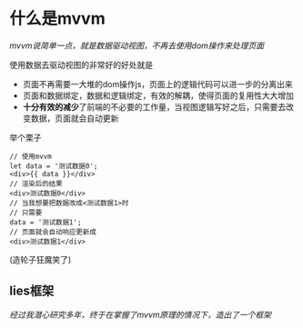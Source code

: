 # 什么是mvvm
_mvvm说简单一点，就是数据驱动视图，不再去使用dom操作来处理页面_

使用数据去驱动视图的非常好的好处就是
- 页面不再需要一大堆的dom操作js，页面上的逻辑代码可以进一步的分离出来
- 页面和数据绑定，数据和逻辑绑定，有效的解耦，使得页面的复用性大大增加
- **十分有效的减少**了前端的不必要的工作量，当视图逻辑写好之后，只需要去改变数据，页面就会自动更新

举个栗子
```
// 使用mvvm
let data = '测试数据0';
<div>{{ data }}</div>
// 渲染后的结果
<div>测试数据0</div>
// 当我想要把数据改成<测试数据1>时
// 只需要
data = '测试数据1';
// 页面就会自动响应更新成
<div>测试数据1</div>
```
(造轮子狂魔笑了)

## lies框架
_经过我潜心研究多年，终于在掌握了mvvm原理的情况下，造出了一个框架_